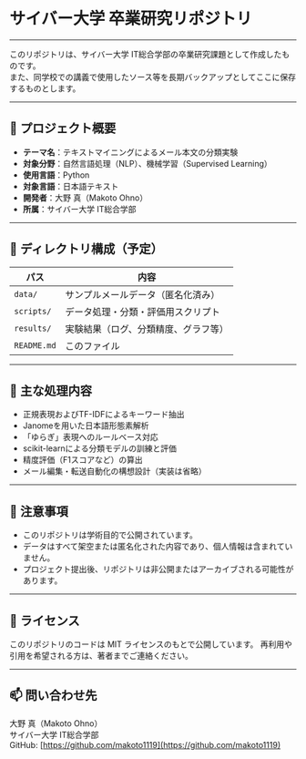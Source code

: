 # サイバー大学 卒業研究リポジトリ
---

このリポジトリは、サイバー大学 IT総合学部の卒業研究課題として作成したものです。  
また、同学校での講義で使用したソース等を長期バックアップとしてここに保存するものとします。

---

## 📝 プロジェクト概要

- **テーマ名**：テキストマイニングによるメール本文の分類実験  
- **対象分野**：自然言語処理（NLP）、機械学習（Supervised Learning）  
- **使用言語**：Python  
- **対象言語**：日本語テキスト  
- **開発者**：大野 真（Makoto Ohno）  
- **所属**：サイバー大学 IT総合学部

---

## 📁 ディレクトリ構成（予定）

| パス | 内容 |
|------|------|
| `data/` | サンプルメールデータ（匿名化済み） |
| `scripts/` | データ処理・分類・評価用スクリプト |
| `results/` | 実験結果（ログ、分類精度、グラフ等） |
| `README.md` | このファイル |

---

## 🔧 主な処理内容

- 正規表現およびTF-IDFによるキーワード抽出
- Janomeを用いた日本語形態素解析
- 「ゆらぎ」表現へのルールベース対応
- scikit-learnによる分類モデルの訓練と評価
- 精度評価（F1スコアなど）の算出
- メール編集・転送自動化の構想設計（実装は省略）

---

## 📌 注意事項

- このリポジトリは学術目的で公開されています。
- データはすべて架空または匿名化された内容であり、個人情報は含まれていません。
- プロジェクト提出後、リポジトリは非公開またはアーカイブされる可能性があります。

---

## 📄 ライセンス

このリポジトリのコードは MIT ライセンスのもとで公開しています。
再利用や引用を希望される方は、著者までご連絡ください。

---

## 📫 問い合わせ先

大野 真（Makoto Ohno）  
サイバー大学 IT総合学部  
GitHub: [https://github.com/makoto1119](https://github.com/makoto1119)

